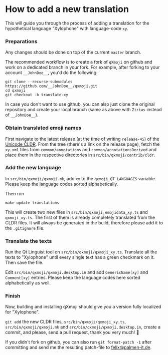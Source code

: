 # How to add a new translation

This will guide you through the process of adding a translation for the
hypothetical language "Xylophone" with language-code `xy`.

### Preparations

Any changes should be done on top of the current `master` branch.

The recommended workflow is to create a fork of `qXmoji` on github and work on
a dedicated branch in your fork. For example, after forking to your account
`__JohnDoe__`, you'd do the following:

    git clone --recurse-submodules https://github.com/__JohnDoe__/qxmoji.git
    cd qxmoji
    git checkout -b translate-xy

In case you don't want to use github, you can also just clone the original
repository and create your local branch (same as above with `Zirias` instead
of `__JohnDoe__`).

### Obtain translated emoji names

First navigate to the latest release (at the time of writing `release-45`)
of the [Unicode CLDR](https://github.com/unicode-org/cldr). From the tree
(there's a link on the release page), fetch the `xy.xml` files from
`common/annotations` and `common/annotationsDerived` and place them in the
respective directories in `src/bin/qxmoji/contrib/cldr`.

### Add the new language

In `src/bin/qxmoji/qxmoji.mk`, add `xy` to the `qxmoji_QT_LANGUAGES` variable.
Please keep the language codes sorted alphabetically.

Then run

    make update-translations

This will create two new files in `src/bin/qxmoji`, `emojidata_xy.ts` and
`qxmoji_xy.ts`. The first of them is already completely translated from the
CLDR files. It will always be generated in the build, therefore please add it
to the `.gitignore` file.

### Translate the texts

Run the Qt Linguist tool on `src/bin/qxmoji/qxmoji_xy.ts`. Translate all the
texts to "Xylophone" until every single text has a green checkmark on it.
Then save the file.

Edit `src/bin/qxmoji/qxmoji.desktop.in` and add `GenericName[xy]` and
`Comment[xy]` entries. Please keep the language codes here sorted
alphabetically as well.

### Finish

Now, building and installing qXmoji should give you a version fully localized
for "Xylophone".

`git add` the new CLDR files, `src/bin/qxmoji/qxmoji_xy.ts`,
`src/bin/qxmoji/qxmoji.mk` and `src/bin/qxmoji/qxmoji.desktop.in`, create a
commit, and please, send a pull request, thank you very much! 🤩

If you didn't fork on github, you can also run `git format-patch -1` after
committing and send me the resulting patch-file to
[felix@palmen-it.de](mailto:felix@palmen-it.de).

